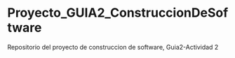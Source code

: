# Proyecto_GUIA2_ConstruccionDeSoftware
Repositorio del proyecto de construccion de software, Guia2-Actividad 2
